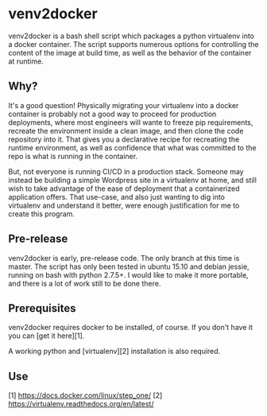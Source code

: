 # venv2docker

venv2docker is a bash shell script which packages a python virtualenv into
a docker container. The script supports numerous options for controlling
the content of the image at build time, as well as the behavior of the
container at runtime.

## Why?

It's a good question! Physically migrating your virtualenv into a docker
container is probably not a good way to proceed for production deployments,
where most engineers will wante to freeze pip requirements, recreate the
environment inside a clean image, and then clone the code repository into
it. That gives you a declarative recipe for recreating the runtime
environment, as well as confidence that what was committed to the repo is what
is running in the container.

But, not everyone is running CI/CD in a production stack. Someone may instead
be building a simple Wordpress site in a virtualenv at home, and still wish to
take advantage of the ease of deployment that a containerized application
offers. That use-case, and also just wanting to dig into virtualenv and
understand it better, were enough justification for me to create this program.

## Pre-release

venv2docker is early, pre-release code. The only branch at this time is
master. The script has only been tested in ubuntu 15.10 and debian jessie,
running on bash with python 2.7.5+. I would like to make it more portable,
and there is a lot of work still to be done there.

## Prerequisites

venv2docker requires docker to be installed, of course. If you don't have it
you can [get it here][1].

A working python and [virtualenv][2] installation is also required.

## Use




[1] https://docs.docker.com/linux/step_one/
[2] https://virtualenv.readthedocs.org/en/latest/